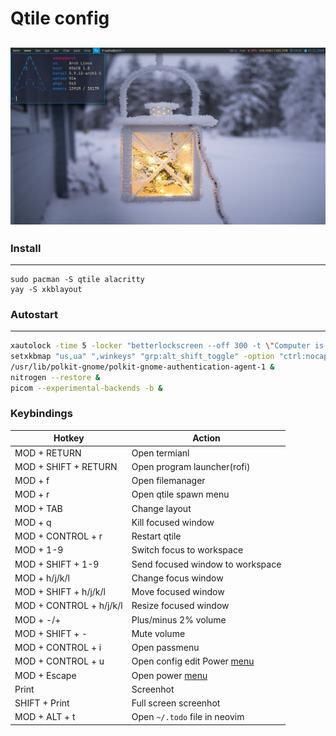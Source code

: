 # Qtile config

![qtile screenhot](screen.png)
------------------------------

### Install
-----------
~~~shell
sudo pacman -S qtile alacritty
yay -S xkblayout
~~~

### Autostart
-------------
~~~bash
xautolock -time 5 -locker "betterlockscreen --off 300 -t \"Computer is lockerd\" -l" &
setxkbmap "us,ua" ",winkeys" "grp:alt_shift_toggle" -option "ctrl:nocaps" &
/usr/lib/polkit-gnome/polkit-gnome-authentication-agent-1 &
nitrogen --restore &
picom --experimental-backends -b &
~~~~

### Keybindings
| Hotkey                  | Action                           |
| ----------------------- | -------------------------------- |
| MOD + RETURN            | Open termianl                    |
| MOD + SHIFT + RETURN    | Open program launcher(rofi)      |
| MOD + f                 | Open filemanager                 |
| MOD + r                 | Open qtile spawn menu            |
| MOD + TAB               | Change layout                    |
| MOD + q                 | Kill focused window              |
| MOD + CONTROL + r       | Restart qtile                    |
| MOD + 1-9               | Switch focus to workspace        |
| MOD + SHIFT + 1-9       | Send focused window to workspace |
| MOD + h/j/k/l           | Change focus window              |
| MOD + SHIFT + h/j/k/l   | Move focused window              |
| MOD + CONTROL + h/j/k/l | Resize focused window            |
| MOD + -/+               | Plus/minus 2% volume             |
| MOD + SHIFT + -         | Mute volume                      |
| MOD + CONTROL + i       | Open passmenu                    |
| MOD + CONTROL + u       | Open config edit Power [menu](https://github.com/Smirnov-O/dotfiles/blob/master/scripts/dmenu/dmenu-config-edit.sh) |
| MOD + Escape            | Open power [menu](https://github.com/Smirnov-O/dotfiles/blob/master/scripts/dmenu/dmenu-power.sh) |
| Print                   | Screenhot                        |
| SHIFT + Print           | Full screen screenhot            |
| MOD + ALT + t           | Open `~/.todo` file in neovim    |
